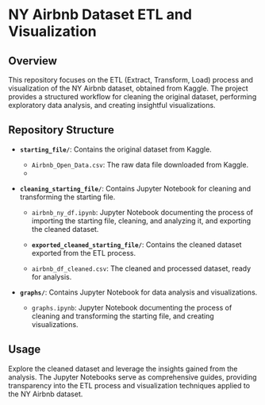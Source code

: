 # NY Airbnb Dataset ETL and Visualization

## Overview

This repository focuses on the ETL (Extract, Transform, Load) process and visualization of the NY Airbnb dataset, obtained from Kaggle. The project provides a structured workflow for cleaning the original dataset, performing exploratory data analysis, and creating insightful visualizations.

## Repository Structure

- **`starting_file/`**: Contains the original dataset from Kaggle.
  - `Airbnb_Open_Data.csv`: The raw data file downloaded from Kaggle.
  - 
- **`cleaning_starting_file/`**: Contains Jupyter Notebook for cleaning and transforming the starting file.
  - `airbnb_ny_df.ipynb`: Jupyter Notebook documenting the process of importing the starting file, cleaning, and analyzing it, and exporting the cleaned dataset.
 
  - **`exported_cleaned_starting_file/`**: Contains the cleaned dataset exported from the ETL process.
  - `airbnb_df_cleaned.csv`: The cleaned and processed dataset, ready for analysis.

- **`graphs/`**: Contains Jupyter Notebook for data analysis and visualizations.
  - `graphs.ipynb`: Jupyter Notebook documenting the process of cleaning and transforming the starting file, and creating visualizations.

## Usage

Explore the cleaned dataset and leverage the insights gained from the analysis. The Jupyter Notebooks serve as comprehensive guides, providing transparency into the ETL process and visualization techniques applied to the NY Airbnb dataset.
